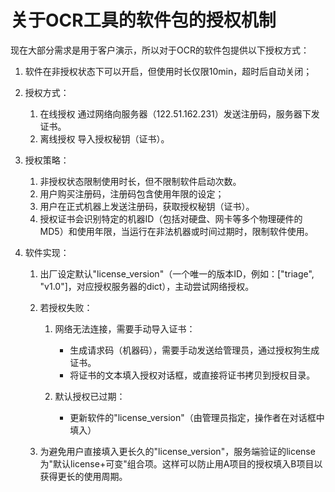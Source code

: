 # 关于OCR工具的软件包的授权机制

现在大部分需求是用于客户演示，所以对于OCR的软件包提供以下授权方式：

1. 软件在非授权状态下可以开启，但使用时长仅限10min，超时后自动关闭；
2. 授权方式：
    1. 在线授权
    通过网络向服务器（122.51.162.231）发送注册码，服务器下发证书。
    2. 离线授权
    导入授权秘钥（证书）。

3. 授权策略：
    1. 非授权状态限制使用时长，但不限制软件启动次数。
    2. 用户购买注册码，注册码包含使用年限的设定；
    3. 用户在正式机器上发送注册码，获取授权秘钥（证书）。
    4. 授权证书会识别特定的机器ID（包括对硬盘、网卡等多个物理硬件的MD5）和使用年限，当运行在非法机器或时间过期时，限制软件使用。

4. 软件实现：
    1. 出厂设定默认"license_version"（一个唯一的版本ID，例如：["triage", "v1.0"]，对应授权服务器的dict），主动尝试网络授权。
    1. 若授权失败：
        1. 网络无法连接，需要手动导入证书：
            * 生成请求码（机器码），需要手动发送给管理员，通过授权狗生成证书。
            * 将证书的文本填入授权对话框，或直接将证书拷贝到授权目录。

        1. 默认授权已过期：
            * 更新软件的"license_version"（由管理员指定，操作者在对话框中填入）

    1. 为避免用户直接填入更长久的"license_version"，服务端验证的license为"默认license+可变"组合项。这样可以防止用A项目的授权填入B项目以获得更长的使用周期。
